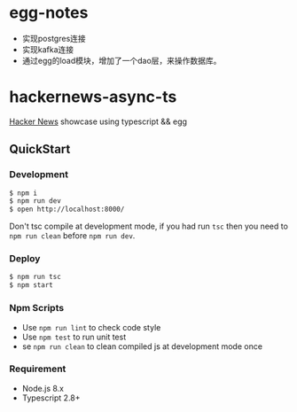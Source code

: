 # egg-notes
- 实现postgres连接
- 实现kafka连接
- 通过egg的load模块，增加了一个dao层，来操作数据库。

# hackernews-async-ts

[Hacker News](https://news.ycombinator.com/) showcase using typescript && egg

## QuickStart

### Development

```bash
$ npm i
$ npm run dev
$ open http://localhost:8000/
```

Don't tsc compile at development mode, if you had run `tsc` then you need to `npm run clean` before `npm run dev`.

### Deploy

```bash
$ npm run tsc
$ npm start
```

### Npm Scripts

- Use `npm run lint` to check code style
- Use `npm test` to run unit test
- se `npm run clean` to clean compiled js at development mode once

### Requirement

- Node.js 8.x
- Typescript 2.8+
